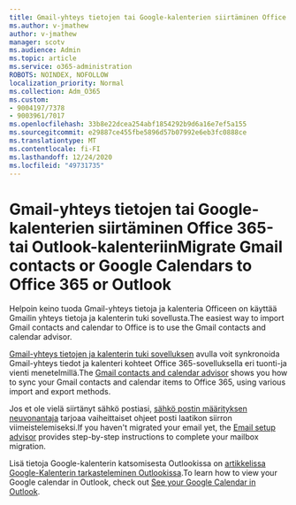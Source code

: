 ```yaml
---
title: Gmail-yhteys tietojen tai Google-kalenterien siirtäminen Office 365-tai Outlook-kalenteriin
ms.author: v-jmathew
author: v-jmathew
manager: scotv
ms.audience: Admin
ms.topic: article
ms.service: o365-administration
ROBOTS: NOINDEX, NOFOLLOW
localization_priority: Normal
ms.collection: Adm_O365
ms.custom:
- 9004197/7378
- 9003961/7017
ms.openlocfilehash: 33b8e22dcea254abf1854292b9d6a16e7ef5a155
ms.sourcegitcommit: e29887ce455fbe5896d57b07992e6eb3fc0888ce
ms.translationtype: MT
ms.contentlocale: fi-FI
ms.lasthandoff: 12/24/2020
ms.locfileid: "49731735"
---
```

# <a name="migrate-gmail-contacts-or-google-calendars-to-office-365-or-outlook"></a><span data-ttu-id="c9139-102">Gmail-yhteys tietojen tai Google-kalenterien siirtäminen Office 365-tai Outlook-kalenteriin</span><span class="sxs-lookup"><span data-stu-id="c9139-102">Migrate Gmail contacts or Google Calendars to Office 365 or Outlook</span></span>

<span data-ttu-id="c9139-103">Helpoin keino tuoda Gmail-yhteys tietoja ja kalenteria Officeen on käyttää Gmailin yhteys tietoja ja kalenterin tuki sovellusta.</span><span class="sxs-lookup"><span data-stu-id="c9139-103">The easiest way to import Gmail contacts and calendar to Office is to use the Gmail contacts and calendar advisor.</span></span>

<span data-ttu-id="c9139-104">[Gmail-yhteys tietojen ja kalenterin tuki sovelluksen](https://go.microsoft.com/fwlink/?linkid=2134386) avulla voit synkronoida Gmail-yhteys tiedot ja kalenteri kohteet Office 365-sovelluksella eri tuonti-ja vienti menetelmillä.</span><span class="sxs-lookup"><span data-stu-id="c9139-104">The [Gmail contacts and calendar advisor](https://go.microsoft.com/fwlink/?linkid=2134386) shows you how to sync your ‎Gmail‎ contacts and calendar items to ‎Office 365‎, using various import and export methods.</span></span>

<span data-ttu-id="c9139-105">Jos et ole vielä siirtänyt sähkö postiasi, [sähkö postin määrityksen neuvonantaja](https://go.microsoft.com/fwlink/?linkid=2133951) tarjoaa vaiheittaiset ohjeet posti laatikon siirron viimeistelemiseksi.</span><span class="sxs-lookup"><span data-stu-id="c9139-105">If you haven't migrated your email yet, the [Email setup advisor](https://go.microsoft.com/fwlink/?linkid=2133951) provides step-by-step instructions to complete your mailbox migration.</span></span>

<span data-ttu-id="c9139-106">Lisä tietoja Google-kalenterin katsomisesta Outlookissa on [artikkelissa Google-Kalenterin tarkasteleminen Outlookissa](https://go.microsoft.com/fwlink/?linkid=2083939).</span><span class="sxs-lookup"><span data-stu-id="c9139-106">To learn how to view your Google calendar in Outlook, check out [See your Google Calendar in Outlook](https://go.microsoft.com/fwlink/?linkid=2083939).</span></span>
